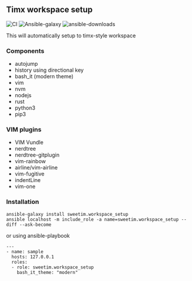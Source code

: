 ## Timx workspace setup
![CI](https://github.com/sweetim/workspace-setup/workflows/CI/badge.svg)
![Ansible-galaxy](https://img.shields.io/ansible/quality/48993)
![ansible-downloads](https://img.shields.io/ansible/role/d/48993?color=brightgreen&label=downloads)

This will automatically setup to timx-style workspace

### Components

- autojump
- history using directional key
- bash_it (modern theme)
- vim
- nvm
- nodejs
- rust
- python3
- pip3

### VIM plugins

- VIM Vundle
- nerdtree
- nerdtree-gitplugin
- vim-rainbow
- airline/vim-airline
- vim-fugitive
- indentLine
- vim-one

### Installation

```
ansible-galaxy install sweetim.workspace_setup
ansible localhost -m include_role -a name=sweetim.workspace_setup --diff --ask-become
```

or using ansible-playbook

```
---
- name: sample
  hosts: 127.0.0.1
  roles:
  - role: sweetim.workspace_setup
    bash_it_theme: "modern"

```
